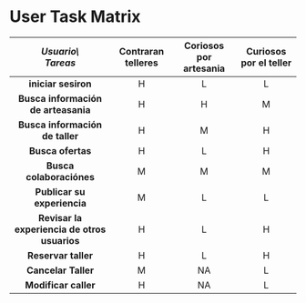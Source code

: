 # User Task Matrix

|     **_Usuario\ <br>Tareas_**    	| **Contraran telleres** 	| **Coriosos por artesania** 	| **Curiosos por el teller** 	|
|:--------------------------------------------:	|:----------------------:	|:--------------------------:	|:--------------------------:	|
|              **iniciar sesiron**             	|            H           	|              L             	|              L             	|
|    **Busca información <br>de arteasania**   	|            H           	|              H             	|              M             	|
|      **Busca información <br>de taller**     	|            H           	|              M             	|              H             	|
|               **Busca ofertas**              	|            H           	|              L             	|              H             	|
|         **Busca <br>colaboraciónes**         	|            M           	|              M             	|              M             	|
|          **Publicar su experiencia**         	|            M           	|              L             	|              L             	|
| **Revisar la experiencia de otros usuarios** 	|            H           	|              L             	|              H             	|
|              **Reservar taller**             	|            H           	|              L             	|              H             	|
|              **Cancelar Taller**             	|            M           	|             NA             	|              L             	|
|             **Modificar caller**             	|            H           	|             NA             	|              L             	|

